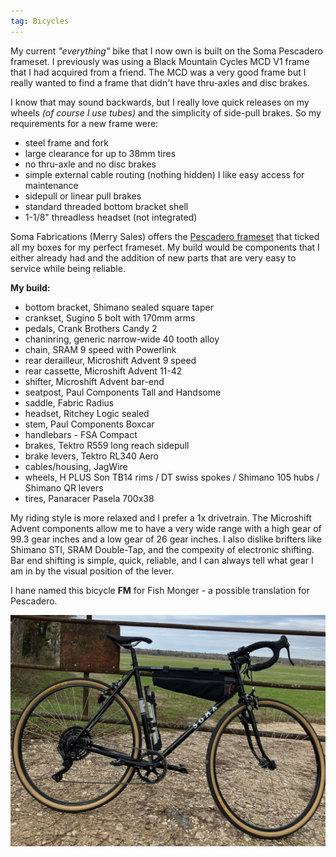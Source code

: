 ```yaml
---
tag: Bicycles
---
```

My current *"everything"* bike that I now own is built on the Soma Pescadero frameset. I previously was using a Black Mountain Cycles MCD V1 frame that I had acquired from a friend. The MCD was a very good frame but I really wanted to find a frame that didn't have thru-axles and disc brakes.

I know that may sound backwards, but I really love quick releases on my wheels *(of course I use tubes)* and the simplicity of side-pull brakes. So my requirements for a new frame were:

- steel frame and fork
- large clearance for up to 38mm tires
- no thru-axle and no disc brakes
- simple external cable routing (nothing hidden) I like easy access for maintenance
- sidepull or linear pull brakes
- standard threaded bottom bracket shell
- 1-1/8" threadless headset (not integrated)

Soma Fabrications (Merry Sales) offers the [Pescadero frameset](https://www.somafab.com/archives/product/pescadero-frame-set) that ticked all my boxes for my perfect frameset. My build would be components that I either already had and the addition of new parts that are very easy to service while being reliable.

**My build:**

- bottom bracket, Shimano sealed square taper
- crankset, Sugino 5 bolt with 170mm arms
- pedals, Crank Brothers Candy 2
- chaninring, generic narrow-wide 40 tooth alloy
- chain, SRAM 9 speed with Powerlink
- rear derailleur, Microshift Advent 9 speed
- rear cassette, Microshift Advent 11-42
- shifter, Microshift Advent bar-end
- seatpost, Paul Components Tall and Handsome
- saddle, Fabric Radius
- headset, Ritchey Logic sealed
- stem, Paul Components Boxcar
- handlebars - FSA Compact
- brakes, Tektro R559 long reach sidepull
- brake levers, Tektro RL340 Aero
- cables/housing, JagWire
- wheels, H PLUS Son TB14 rims / DT swiss spokes / Shimano 105 hubs / Shimano QR levers
- tires, Panaracer Pasela 700x38

My riding style is more relaxed and I prefer a 1x drivetrain. The Microshift Advent components allow me to have a very wide range with a high gear of 99.3 gear inches and a low gear of 26 gear inches. I also dislike brifters like Shimano STI, SRAM Double-Tap, and the compexity of electronic shifting. Bar end shifting is simple, quick, reliable, and I can always tell what gear I am in by the visual position of the lever.

I hane named this bicycle **FM** for Fish Monger - a possible translation for Pescadero.

![FM the Pescadero](/../pics/fm.jpg)

